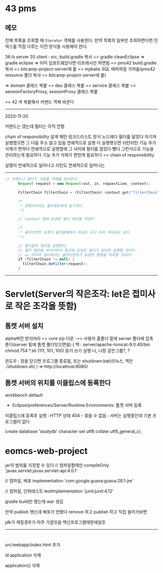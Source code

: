 # 43 pms

## 메모

전체 목록을 조회할 때 `Iterator` 객체를 사용한다.
만약 목록의 일부만 조회하면다면 인덱스를 직접 다루는 이전 방식을 사용해야 한다.



36-b server
35 client
: src, build.gradle 복사 => gradle cleanEclipse => gradle eclipse => 이미 임포트돼있다면 리프레시만 하면됨
=> pms42 build.gradle 복사 => bitcamp-project-server에 붙
=> mybatis SQL 매퍼파일 가져옴(pms42 resource 폴더 복사 => bitcamp-project-server에 붙)

=> domain 클래스 복붙
=> dao 클래스 복붙
=> service 클래스 복붙
=> sessionFactoryProxy, sessionProxy 클래스 복붙

=> 42 꺼 복붙해서 커맨드 객체 바꾼다

- - -
2020-11-20

커맨드는 댔는데 필터는 아직 안함

chain of responsibility 설계 패턴
링크드리스트 방식
노드에다 필터를 달았다
자기꺼 실행했으면 그 다음 주소 알고 있음
연쇄적으로 실행
다 실행햇으면 리턴리턴
기능 추가 삭제가 편하다
연쇄적으로 실행할때 그 사이에 필터를 꼽았다 뺐다 그런식으로 기능을 관리하는게 필요하다 기능 추가 삭제가 편한게 필요하다 => chain of responsibility

실행이 연쇄적으로 일어나고 리턴도 연쇄적으로 일어나는

- - -

```java
// 커맨드나 필터가 사용할 객체를 준비한다.
      Request request = new Request(out, in, requestLine, context);

      FilterChain filterChain = (FilterChain) context.get("filterChain");

      /*
       * 명령어처리는 필터체인에게 맡기겟다
       */

      // context 맵에 보관된 필터 체인을 꺼낸다

      /*
       * 클라이언트 요청이 들어올때마다 꺼내도 되고 미리 꺼내놔도 된다
       */

      // 필터들의 체인을 실행한다.
      // 필터 체인을 따라가면서 중간에 삽입된 필터가 있다면 실행할 것이다
      // => 마지막 필터에서는 클라이언트가 요청한 명령을 처리할 것이다!
      if (filterChain != null) {
        filterChain.doFilter(request);
      }
```

- - -
# Servlet(Server의 작은조각: let은 접미사로 작은 조각을 뜻함)

## 톰캣 서버 설치

alpha버전 받지마라 => core zip 다운 -=> 사용자 홈폴더 밑에 server 폴더에 압축 푼다(server 밑에 톰캣 폴더잇으면됨)
(
맥 : 
server/apache-tomcat-9.0.40/bin 
chmod 754 *.sh
(111, 101, 100)
읽기 쓰기 실행
나, 나랑 같은그룹?, ?

윈도우 : 창을 닫으면 프로그램 종료됨, 또는 shutdown.bat(리눅스, 맥은 ./shutdown.sh)
)
=> http://localhost:8080/

## 톰캣 서버의 위치를 이클립스에 등록한다
workbench default
  - Eclipse/preferences/Server/Runtime Environments: 톰캣 서버 등록

이클립스에 등록후 실행 : HTTP 상태 404 – 찾을 수 없음 : 서버는 실행중인데 기본 프로그램이 없다

create database 'studydb'
character set utf8
collate utf8_general_ci;

# eomcs-web-project


jar의 범위를 지정할 수 있다
  // 컴파일할때만
  compileOnly 'javax.servlet:javax.servlet-api:4.0.1'

  // 컴파일, 배포
  implementation 'com.google.guava:guava:28.1-jre'

  // 컴파일, 단위테스트
  testImplementation 'junit:junit:4.12'

  gradle build만 했는데 war 생김



만약 publish 햇는데 배포가 안됐다
remove 하고 publish 하고 직접 들어가보면



jdk가 깨질경우가 아주 가끔잇음
백신프로그램때문에일듯

- - -




# 
src/webapp/index.html 추가

 id application 삭제

 application{} 삭제


